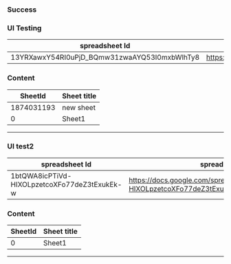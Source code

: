 ### Success
### UI Testing
|spreadsheet Id|spreadsheet url|
|---|---|
| 13YRXawxY54RI0uPjD_BQmw31zwaAYQ53I0mxbWlhTy8 | https://docs.google.com/spreadsheets/d/13YRXawxY54RI0uPjD_BQmw31zwaAYQ53I0mxbWlhTy8/edit |

### Content
|SheetId|Sheet title|
|---|---|
| 1874031193 | new sheet |
| 0 | Sheet1 |
---
### UI test2
|spreadsheet Id|spreadsheet url|
|---|---|
| 1btQWA8icPTiVd-HIXOLpzetcoXFo77deZ3tExukEk-w | https://docs.google.com/spreadsheets/d/1btQWA8icPTiVd-HIXOLpzetcoXFo77deZ3tExukEk-w/edit |

### Content
|SheetId|Sheet title|
|---|---|
| 0 | Sheet1 |
---
